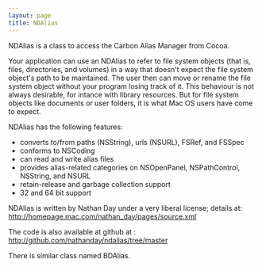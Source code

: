 ```yaml
---
layout: page
title: NDAlias
---
```


NDAlias is a class to access the Carbon Alias Manager from Cocoa.

Your application can use an NDAlias to refer to file system objects (that is, files, directories, and volumes) in a way that doesn't expect the file system object's path to be maintained. The user then can move or rename the file system object without your program losing track of it. This behaviour is not always desirable, for intance with library resources. But for file system objects like documents or user folders, it is what Mac OS users have come to expect.

NDAlias has the following features:

* converts to/from paths (NSString), urls (NSURL), FSRef, and FSSpec
* conforms to NSCoding
* can read and write alias files
* provides alias-related categories on NSOpenPanel, NSPathControl, NSString, and NSURL
* retain-release and garbage collection support
* 32 and 64 bit support


NDAlias is written by Nathan Day under a very liberal license; details at: http://homepage.mac.com/nathan_day/pages/source.xml

The code is also available at github at : http://github.com/nathanday/ndalias/tree/master

There is similar class named BDAlias.

